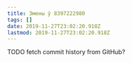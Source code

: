 ```yaml
---
title: Змены ў 8397222980
tags: []
date: 2019-11-27T23:02:20.918Z
lastmod: 2019-11-27T23:02:20.918Z
---
```


TODO fetch commit history from GitHub?
